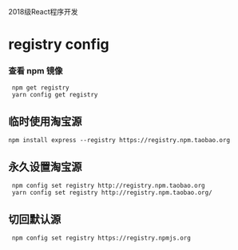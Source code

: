 2018级React程序开发

# registry config

### 查看 npm 镜像

```
 npm get registry
 yarn config get registry
```

## 临时使用淘宝源

```
npm install express --registry https://registry.npm.taobao.org 
```

## 永久设置淘宝源

```
 npm config set registry http://registry.npm.taobao.org
 yarn config set registry http://registry.npm.taobao.org/
```

## 切回默认源

```
 npm config set registry https://registry.npmjs.org
```